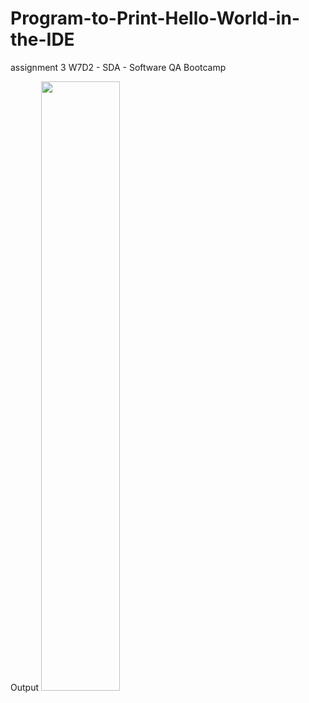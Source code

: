 # Program-to-Print-Hello-World-in-the-IDE
assignment 3 W7D2 - SDA - Software QA Bootcamp 

Output
<img src="https://user-images.githubusercontent.com/48597284/180582023-b0705b40-1018-4d64-a26f-b4f9cd2611e3.png" width=50% height=50%>

